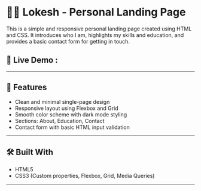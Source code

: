 # 👨‍💻 Lokesh - Personal Landing Page

This is a simple and responsive personal landing page created using HTML and CSS. It introduces who I am, highlights my skills and education, and provides a basic contact form for getting in touch.

## 🔗 Live Demo : 
---

## 📌 Features

- Clean and minimal single-page design
- Responsive layout using Flexbox and Grid
- Smooth color scheme with dark mode styling
- Sections: About, Education, Contact
- Contact form with basic HTML input validation

---

## 🛠️ Built With

- HTML5
- CSS3 (Custom properties, Flexbox, Grid, Media Queries)

---
